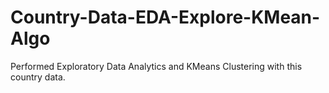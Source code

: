 # Country-Data-EDA-Explore-KMean-Algo
Performed Exploratory Data Analytics and KMeans Clustering with this country data.
